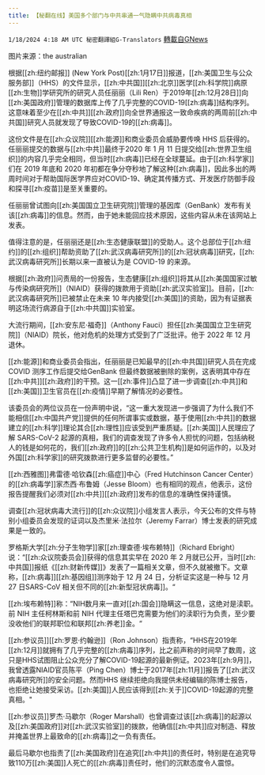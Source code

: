 ```yaml
---
title: 【秘翻在线】美国多个部门与中共串通一气隐瞒中共病毒真相
---
```

`1/18/2024 4:18 AM UTC 秘密翻譯組G-Translators` [轉載自GNews](https://gnews.org/articles/2230538)

图片来源：the australian         

根据[[zh:纽约邮报]] (New York Post)[[zh:1月17日]]报道，[[zh:美国卫生与公众服务部]]（HHS）的文件显示，[[zh:中共国]][[zh:北京]]医学[[zh:科学院]]病原[[zh:生物]]学研究所的研究人员任丽丽（Lili Ren）于2019年[[zh:12月28日]]向[[zh:美国政府]]管理的数据库上传了几乎完整的COVID-19[[zh:病毒]]结构序列。这意味着至少在[[zh:中共]][[zh:政府]]向全世界通报这一致命疾病的两周前[[zh:中共国]]研究人员就发现了导致COVID-19的[[zh:病毒]]。

这份文件是在[[zh:众议院]][[zh:能源]]和商业委员会威胁要传唤 HHS 后获得的。任丽丽提交的数据与[[zh:中共]]最终于2020 年 1 月 11 日提交给[[zh:世界卫生组织]]的内容几乎完全相同，但当时[[zh:病毒]]已经在全球蔓延。由于[[zh:科学家]]们在 2019 年底和 2020 年初都在争分夺秒地了解这种[[zh:病毒]]，因此多出的两周时间对于帮助国际医学界应对COVID-19、确定其传播方式、开发医疗防御手段和探寻[[zh:疫苗]]是至关重要的。

任丽丽曾试图向[[zh:美国国立卫生研究院]]管理的基因库（GenBank）发布有关该[[zh:病毒]]的信息。然而，由于她未能回应技术原因，这些内容从未在该网站上发表。

值得注意的是，任丽丽还是[[zh:生态健康联盟]]的受助人。这个总部位于[[zh:纽约]]的[[zh:组织]]帮助资助了[[zh:武汉病毒研究所]]的[[zh:冠状病毒]]研究，[[zh:武汉病毒研究所]]长期以来一直被认为是 COVID-19 的来源。

根据[[zh:政府]]问责局的一份报告，生态健康[[zh:组织]]将其从[[zh:美国国家过敏与传染病研究所]]（NIAID）获得的拨款用于资助[[zh:武汉实验室]]。目前，[[zh:武汉病毒研究所]]已被禁止在未来 10 年内接受[[zh:美国]]的资助，因为有证据表明这场流行病源自于[[zh:中共国]]实验室。

大流行期间，[[zh:安东尼·福奇]]（Anthony Fauci）担任[[zh:美国国立卫生研究院]]（NIAID）院长，他对危机的处理方式受到了广泛批评。他于 2022 年 12 月退休。

[[zh:能源]]和商业委员会指出，任丽丽是已知最早的[[zh:中共国]]研究人员在完成COVID 测序工作后提交给GenBank 但最终数据被删除的案例，这表明其中存在[[zh:中共]][[zh:政府]]的干预。这一[[zh:事件]]凸显了进一步调查[[zh:中共]]和[[zh:美国]]卫生官员在[[zh:疫情]]早期了解情况的必要性。

该委员会的两位议员在一份声明中说，“这一重大发现进一步强调了为什么我们不能相信[[zh:中国共产党]]提供的任何所谓事实或数据，基于使用[[zh:中共]]的数据建立的[[zh:科学]]理论其合[[zh:理性]]应该受到严重质疑。[[zh:美国]]人民理应了解 SARS-CoV-2 起源的真相，我们的调查发现了许多令人担忧的问题，包括纳税人的钱是如何花的，我们[[zh:政府]]的[[zh:公共卫生机构]]是如何运作的，以及对外国[[zh:科学家]]的研究拨款进行更多监督的必要性。”

[[zh:西雅图]]弗雷德·哈钦森[[zh:癌症]]中心（Fred Hutchinson Cancer Center）的[[zh:病毒学]]家杰西·布鲁姆（Jesse Bloom）也有相同的观点，他表示，这份报告提醒我们必须对[[zh:中共]][[zh:政府]]发布的信息的准确性保持谨慎。

调查[[zh:冠状病毒大流行]]的[[zh:众议院]]小组发言人表示，今天公布的文件与特别小组委员会发现的证词以及杰里米·法拉尔（Jeremy Farrar）博士发表的研究成果是一致的。

罗格斯大学[[zh:分子生物学]]家[[zh:理查德·埃布赖特]]（Richard Ebright）说：“[[zh:众议院委员会]]获得的信息其实早在 2020 年 2 月就已公开，当时[[zh:中共国]]报纸《[[zh:财新传媒]]》发表了一篇相关文章，但不久就被撤下。文章称，[[zh:病毒]][[zh:基因组]]测序始于 12 月 24 日，分析证实这是一种与 12 月 27 日SARS-CoV 相关但不同的[[zh:新型冠状病毒]]。“

[[zh:埃布赖特]]称：“NIH数月来一直对[[zh:国会]]隐瞒这一信息，这绝对是渎职。前 NIH 主任柯林斯和前 NIH 代理主任塔巴克需要为他们的渎职行为负责，至少要没收他们的联邦职位和联邦[[zh:养老]]金。“

[[zh:参议员]][[zh:罗恩·约翰逊]]（Ron Johnson）指责称，“HHS在2019年[[zh:12月]]就拥有了几乎完整的[[zh:病毒]]序列，比之前声称的时间早了数周，这只是HHS试图阻止公众充分了解COVID-19起源的最新例证。2023年[[zh:9月]]，我曾透露NIAID官员陈平（Ping Chen）博士于2017年[[zh:11月]]报告了[[zh:武汉病毒研究所]]的安全问题。然而HHS 继续拒绝向我提供未经编辑的陈博士报告，也拒绝让她接受采访。[[zh:美国]]人民应该得到[[zh:关于]]COVID-19起源的完整真相。"

[[zh:参议员]]罗杰·马歇尔（Roger Marshall）也曾调查过该[[zh:病毒]]的起源以及[[zh:美国政府]]对[[zh:武汉实验室]]的拨款，他确信[[zh:中共]]应对制造、释放并掩盖世界上最致命的[[zh:病毒]]之一负有责任。

最后马歇尔也指责了[[zh:美国政府]]在追究[[zh:中共]]的责任时，特别是在追究导致110万[[zh:美国]]人死亡的[[zh:病毒]]责任时，他们的沉默态度令人震惊。
